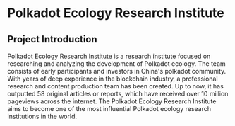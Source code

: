 # Polkadot Ecology Research Institute

## Project Introduction

Polkadot Ecology Research Institute is a research institute focused on researching and analyzing the development of Polkadot ecology. The team consists of early participants and investors in China's polkadot community. With years of deep experience in the blockchain industry, a professional research and content production team has been created. Up to now, it has outputted 58 original articles or reports, which have received over 10 million pageviews across the internet. The Polkadot Ecology Research Institute aims to become one of the most influential Polkadot ecology research institutions in the world.
